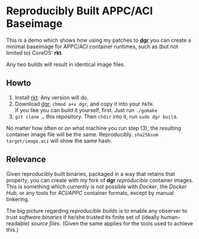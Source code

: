 # Reproducibly Built APPC/ACI Baseimage

This is a demo which shows how using my patches to **[dgr](https://github.com/wmark/dgr)** you can
create a minimal baseimage for APPC/ACI container runtimes, such as (but not limited to) CoreOS' **rkt**.

Any two builds will result in identical image files.

## Howto

1. Install [rkt](https://github.com/coreos/rkt/releases). Any version will do.
2. Download [dgr](https://github.com/wmark/dgr/releases), `chmod a+x dgr`, and copy it into your `PATH`.  
   If you like you can build it yourself, first. Just run `./gomake`
3. `git clone …` this repository. Then `chdir` into it, run `sudo dgr build`.

No matter how often or on what machine you run step (3),
the resulting container image file will be the same. Reproducibly.
`sha256sum target/image.aci` will show the same hash.

## Relevance

Given reproducibly built binaries, packaged in a way that retains that property,
you can create with my fork of **dgr** *reproducible* container images.
This is something which currently is not possible with *Docker*, the *Docker Hub*,
or any tools for *ACI/APPC* container formats, except by manual tinkering.

The big picture regarding *reproducible builds* is to enable any observer to trust
*software binaries* if he/she trusted its finite set of (ideally human-readable) *source files*.
(Given the same applies for the tools used to achieve this.)
